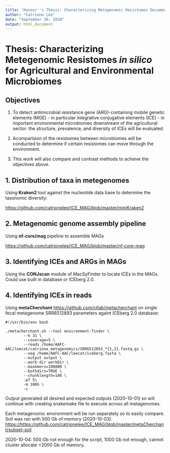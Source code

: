 ```yaml
---
title: 'Honour''s Thesis: Characterizing Metagenomic Resistomes Documentation'
author: "Catrione Lee"
date: "September 30, 2020"
output: html_document
---
```


# Thesis: Characterizing Metegenomic Resistomes *in silico* for Agricultural and Environmental Microbiomes


## Objectives

1. To detect antimicrobial resistance gene (ARG)-containing mobile genetic elements (MGE) - in particular integrative conjugative elements (ICE) - in important environmental microbiomes downstream of the agricultural sector: the structure, prevalence, and diversity of ICEs will be evaluated. 

2. Acomparision of the resistomes between microbiomes will be conducted to determine if certain resistomes can move through the environment.

3. This work will also compare and contrast methods to achieve the objectives above.



## 1. Distribution of taxa in metegenomes

Using **Kraken2** tool against the nucleotide data base to determine the taxonomic diversity:

<https://github.com/catrionelee/ICE_MAG/blob/master/miniKraken2>

## 2. Metagenomic genome assembly pipeline

Using **nf-core/mag** pipeline to assemble MAGs

<https://github.com/catrionelee/ICE_MAG/blob/master/nf-core-mag>


## 3. Identifying ICEs and ARGs in MAGs

Using the **CONJscan** module of MacSyFinder to locate ICEs in the MAGs. Could use built in database or ICEberg 2.0.


## 4. Identifying ICEs in reads

Using **metaCherchant** <https://github.com/ctlab/metacherchant> on single fecal metagenome SRR6512893 parameters againt ICEberg 2.0 database:

```{echo=FALSE}
#!/usr/bin/env bash

./metacherchant.sh --tool environment-finder \
        --k 31 \
        --coverage=5 \
        --reads /home/AAFC-AAC/leecat/catrione_metagenomics/SRR6512893_*{1,2}.fastq.gz \
        --seq /home/AAFC-AAC/leecat/iceberg.fasta \
        --output output \
        --work-dir workDir \
        --maxkmers=100000 \
        --bothdirs=TRUE \
        --chunklength=100 \
        -pf 5\
        -m 100G \
        -c
```

Output generated all desired and expected outputs (2020-10-01) so will continue with creating snakemake file to execute across all metagenomes.

Each metagenomic environment will be run separately so to easily compare. Soil was ran with 500 Gb of memory (2020-10-03). <https://https://github.com/catrionelee/ICE_MAG/blob/master/metaCherchant/subset-soil>

2020-10-04: 500 Gb not enough for the script, 1000 Gb not enough, cannot cluster allocate >2000 Gb of memory.
